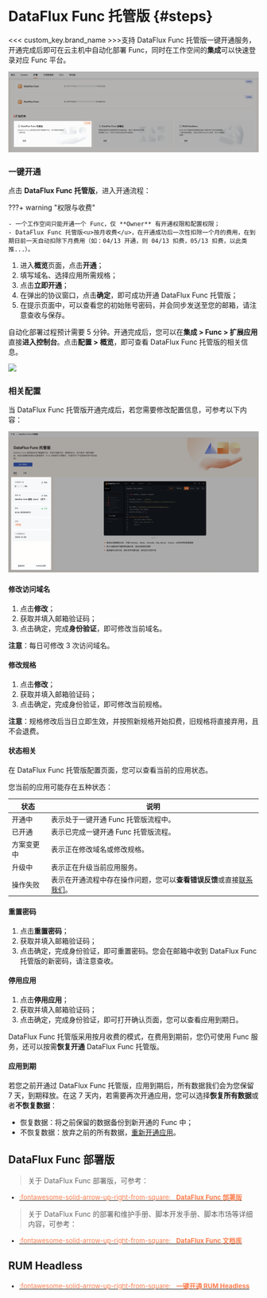 # DataFlux Func 托管版 {#steps}

<<< custom_key.brand_name >>>支持 DataFlux Func 托管版一键开通服务，开通完成后即可在云主机中自动化部署 Func，同时在工作空间的**集成**可以快速登录对应 Func 平台。

![](img/automata-1.png)

### 一键开通

点击 **DataFlux Func 托管版**，进入开通流程：

???+ warning "权限与收费"

    - 一个工作空间只能开通一个 Func，仅 **Owner** 有开通权限和配置权限；  
    - DataFlux Func 托管版<u>按月收费</u>，在开通成功后一次性扣除一个月的费用，在到期日前一天自动扣除下月费用（如：04/13 开通，则 04/13 扣费，05/13 扣费，以此类推...）。

1. 进入**概览**页面，点击**开通**；
2. 填写域名、选择应用所需规格；
3. 点击**立即开通**；       
3. 在弹出的协议窗口，点击**确定**，即可成功开通 DataFlux Func 托管版；
4. 在提示页面中，可以查看您的初始账号密码，并会同步发送至您的邮箱，请注意查收与保存。     

自动化部署过程预计需要 5 分钟。开通完成后，您可以在**集成 > Func > 扩展应用**直接**进入控制台**。点击**配置 > 概览**，即可查看 DataFlux Func 托管版的相关信息。

<!--
![](img/automata.png)
-->
![](img/automata-2.png)

### 相关配置

当 DataFlux Func 托管版开通完成后，若您需要修改配置信息，可参考以下内容：

![](img/automata-3.png)

#### 修改访问域名

1. 点击**修改**；
2. 获取并填入邮箱验证码；
3. 点击确定，完成**身份验证**，即可修改当前域名。

**注意**：每日可修改 3 次访问域名。


#### 修改规格

1. 点击**修改**；
2. 获取并填入邮箱验证码；
3. 点击确定，完成身份验证，即可修改当前规格。

**注意**：规格修改后当日立即生效，并按照新规格开始扣费，旧规格将直接弃用，且不会退费。


#### 状态相关

在 DataFlux Func 托管版配置页面，您可以查看当前的应用状态。

您当前的应用可能存在五种状态：

| 状态      | 说明            |
| ----------- | ------------- |
| 开通中      | 表示处于一键开通 Func 托管版流程中。             |
| 已开通      | 表示已完成一键开通 Func 托管版流程。             |
| 方案变更中      | 表示正在修改域名或修改规格。              |
| 升级中      | 表示正在升级当前应用服务。               |
| 操作失败      | 表示在开通流程中存在操作问题，您可以**查看错误反馈**或直接[联系我们](https://www.guance.com/aboutUs/introduce#contact)。           |

#### 重置密码

1. 点击**重置密码**；
2. 获取并填入邮箱验证码；
3. 点击确定，完成身份验证，即可重置密码。您会在邮箱中收到 DataFlux Func 托管版的新密码，请注意查收。


#### 停用应用

1. 点击**停用应用**；
2. 获取并填入邮箱验证码；
3. 点击确定，完成身份验证，即可打开确认页面，您可以查看应用到期日。

DataFlux Func 托管版采用按月收费的模式，在费用到期前，您仍可使用 Func 服务，还可以按需**恢复开通** DataFlux Func 托管版。


#### 应用到期

若您之前开通过 DataFlux Func 托管版，应用到期后，所有数据我们会为您保留 7 天，到期释放。在这 7 天内，若需要再次开通应用，您可以选择**恢复所有数据**或者**不恢复数据**：

- 恢复数据：将之前保留的数据备份到新开通的 Func 中；  
- 不恢复数据：放弃之前的所有数据，[重新开通应用](#steps)。

## DataFlux Func 部署版

> 关于 DataFlux Func 部署版，可参考：

<font size=2>

<div class="grid cards" markdown>

- [<font color="coral"> :fontawesome-solid-arrow-up-right-from-square: &nbsp; __DataFlux Func 部署版__ </font>](https://func.guance.com/doc/maintenance-guide-requirement/)

</div>

</font>

> 关于 DataFlux Func 的部署和维护手册、脚本开发手册、脚本市场等详细内容，可参考：

<font size=2>

<div class="grid cards" markdown>

- [<font color="coral"> :fontawesome-solid-arrow-up-right-from-square: &nbsp; __DataFlux Func 文档库__ </font>](https://func.guance.com/doc/)


</div>

</font>

## RUM Headless

<font size=2>

<div class="grid cards" markdown>

- [<font color="coral"> :fontawesome-solid-arrow-up-right-from-square: &nbsp; __一键开通 RUM Headless__ </font>](./headless.md)


</div>

</font>
